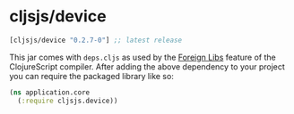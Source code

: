 # cljsjs/device

[](dependency)
```clojure
[cljsjs/device "0.2.7-0"] ;; latest release
```
[](/dependency)

This jar comes with `deps.cljs` as used by the [Foreign Libs][flibs] feature
of the ClojureScript compiler. After adding the above dependency to your project
you can require the packaged library like so:

```clojure
(ns application.core
  (:require cljsjs.device))
```

[flibs]: https://github.com/clojure/clojurescript/wiki/Packaging-Foreign-Dependencies
